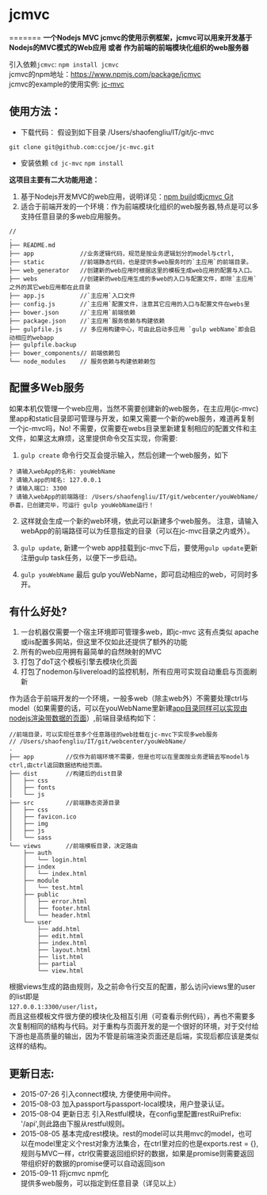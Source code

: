 # jcmvc
=======
__一个Nodejs MVC jcmvc的使用示例框架，jcmvc可以用来开发基于Nodejs的MVC模式的Web应用 或者 作为前端的前端模块化组织的web服务器__


引入依赖`jcmvc`:  `npm install jcmvc`  
jcmvc的npm地址：https://www.npmjs.com/package/jcmvc  
jcmvc的example的使用实例: [jc-mvc](https://github.com/ccjoe/jc-mvc)

## 使用方法：

 - 下载代码： 假设到如下目录 /Users/shaofengliu/IT/git/jc-mvc
 ```shell
git clone git@github.com:ccjoe/jc-mvc.git
 ```
 
 <!-- more -->

 - 安装依赖  `cd jc-mvc` `npm install`
 
 __这项目主要有二大功能用途：__

 1. 基于Nodejs开发MVC的web应用，说明详见：[npm build](https://www.npmjs.com/package/jcmvc)或[jcmvc Git](https://github.com/ccjoe/jcmvc)
 2. 适合于前端开发的一个环境：作为前端模块化组织的web服务器,特点是可以多支持任意目录的多web应用服务。  
```
//
.
├── README.md   
├── app             //业务逻辑代码，规范是按业务逻辑划分的model与ctrl, 
├── static          //前端静态代码，也是提供多web服务时的`主应用`的前端目录。
├── web_generator   //创建新的web应用时根据这里的模板生成web应用的配置与入口。
├── webs            //创建新的web应用生成的多web的入口与配置文件，即除`主应用`之外的其它web应用都在此目录
├── app.js          //`主应用`入口文件
├── config.js       //`主应用`配置文件，注意其它应用的入口与配置文件在webs里
├── bower.json      //`主应用`前端依赖
├── package.json    //`主应用`服务依赖与构建依赖
├── gulpfile.js     // 多应用构建中心，可由此启动多应用 `gulp webName`即会启动相应的webapp
├── gulpfile.backup
├── bower_components// 前端依赖包
└── node_modules    // 服务依赖与构建依赖赖包
```
 
 
## 配置多Web服务 

如果本机仅管理一个web应用，当然不需要创建新的web服务，在主应用(jc-mvc)里app和static目录即可管理与开发，如果又需要一个新的web服务，难道再复制一个jc-mvc吗，No! 不需要，仅需要在webs目录里新建复制相应的配置文件和主文件，如果这太麻烦，这里提供命令交互实现，你需要:  

1. `gulp create` 命令行交互会提示输入，然后创建一个web服务，如下
```shell
? 请输入webApp的名称: youWebName
? 请输入app的域名: 127.0.0.1
? 请输入端口: 3300
? 请输入webApp的前端路径: /Users/shaofengliu/IT/git/webcenter/youWebName/
恭喜，已创建完毕，可运行 gulp youWebName运行！
```

2. 这样就会生成一个新的web环境，依此可以新建多个web服务。
注意，请输入webApp的前端路径可以为任意指定的目录（可以在jc-mvc目录之内或外）。

3. `gulp update`, 新建一个web app挂载到jc-mvc下后，要使用`gulp update`更新注册gulp task任务，以便下一步启动。 

4. `gulp youWebName` 最后 gulp youWebName，即可启动相应的web，可同时多开。

## 有什么好处?  

1. 一台机器仅需要一个宿主环境即可管理多web，即jc-mvc
    这有点类似 apache或iis配置多网站，但这里不仅如此还提供了额外的功能
2. 所有的web应用拥有最简单的自然映射的MVC
3. 打包了doT这个模板引擎去模块化页面
4. 打包了nodemon与livereload的监控机制，所有应用可实现自动重启与页面刷新

作为适合于前端开发的一个环境，一般多web（除主web外）不需要处理ctrl与model（如果需要的话，可以在youWebName里新建[app目录同样可以实现由nodejs渲染带数据的页面](https://www.npmjs.com/package/jcmvc)）,前端目录结构如下：
```
//前端目录，可以实现任意多个任意路径的web挂载在jc-mvc下实现多web服务
// /Users/shaofengliu/IT/git/webcenter/youWebName/
.
├── app         //仅作为前端环境不需要，但是也可以在里面按业务逻辑去写model与ctrl,由ctrl返回数据结构给页面。
├── dist        //构建后的dist目录
│   ├── css
│   ├── fonts
│   └── js
├── src         //前端静态资源目录
│   ├── css
│   ├── favicon.ico
│   ├── img
│   ├── js
│   └── sass          
└── views       //前端模板目录，决定路由
    ├── auth
    │   └── login.html
    ├── index
    │   └── index.html
    ├── module
    │   └── test.html
    ├── public
    │   ├── error.html
    │   ├── footer.html
    │   └── header.html
    └── user
        ├── add.html
        ├── edit.html
        ├── index.html
        ├── layout.html
        ├── list.html
        ├── partial
        └── view.html
```

根据views生成的路由规则，及之前命令行交互的配置，那么访问views里的user的list即是  
`127.0.0.1:3300/user/list`，  
而且这些模板文件很方便的模块化及相互引用（可查看示例代码），再也不需要多次复制相同的结构与代码。对于重构与页面开发的是一个很好的环境，对于交付给下游也是高质量的输出，因为不管是前端渲染页面还是后端，实现后都应该是类似这样的结构。


## 更新日志:
- 2015-07-26 引入connect模块, 方便使用中间件。
- 2015-08-03 加入passport与passport-local模块，用户登录认证。
- 2015-08-04 更新日志 引入Restful模块，在config里配置restRuiPrefix: '/api',则此路由下服从restful规则。
- 2015-08-05 基本完成rest模块。rest的model可以共用mvc的model，也可以在model里定义个rest对象方法集合，在ctrl里对应的也是exports.rest = {},规则与MVC一样，ctrl仅需要返回组织好的数据，如果是promise则需要返回带组织好的数据的promise便可以自动返回json
- 2015-09-11 
    将jcmvc npm化  
    提供多web服务，可以指定到任意目录（详见以上）  

